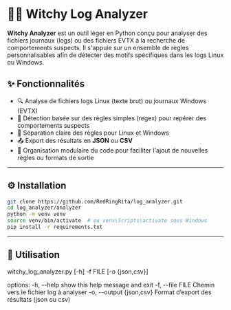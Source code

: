 # 🧙‍♀️ Witchy Log Analyzer

**Witchy Analyzer** est un outil léger en Python conçu pour analyser des fichiers journaux (logs) ou des fichiers EVTX à la recherche de comportements suspects. Il s'appuie sur un ensemble de règles personnalisables afin de détecter des motifs spécifiques dans les logs Linux ou Windows.

## ✨ Fonctionnalités

- 🔍 Analyse de fichiers logs Linux (texte brut) ou journaux Windows (EVTX)
- 📜 Détection basée sur des règles simples (regex) pour repérer des comportements suspects
- 🧠 Séparation claire des règles pour Linux et Windows
- 📤 Export des résultats en **JSON** ou **CSV**
- 📁 Organisation modulaire du code pour faciliter l'ajout de nouvelles règles ou formats de sortie

---

## ⚙️ Installation

```bash
git clone https://github.com/RedRingRita/log_analyzer.git
cd log_analyzer/analyzer
python -m venv venv
source venv/bin/activate  # ou venv\Scripts\activate sous Windows
pip install -r requirements.txt
```

---

## 🚀 Utilisation

witchy_log_analyzer.py [-h] -f FILE [-o {json,csv}]

options:
  -h, --help            show this help message and exit
  -f, --file FILE       Chemin vers le fichier log à analyser
  -o, --output {json,csv}
                        Format d’export des résultats (json ou csv)
